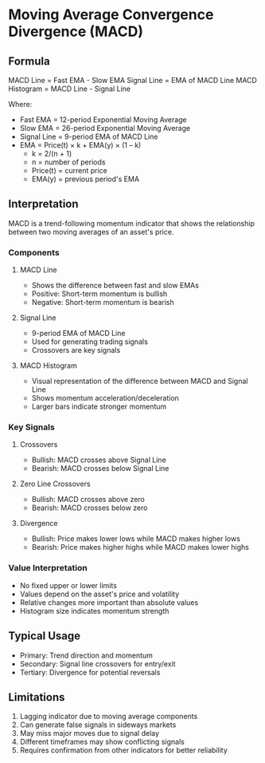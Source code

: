 # Moving Average Convergence Divergence (MACD)

## Formula
MACD Line = Fast EMA - Slow EMA
Signal Line = EMA of MACD Line
MACD Histogram = MACD Line - Signal Line

Where:
- Fast EMA = 12-period Exponential Moving Average
- Slow EMA = 26-period Exponential Moving Average
- Signal Line = 9-period EMA of MACD Line
- EMA = Price(t) × k + EMA(y) × (1 – k)
  - k = 2/(n + 1)
  - n = number of periods
  - Price(t) = current price
  - EMA(y) = previous period's EMA

## Interpretation

MACD is a trend-following momentum indicator that shows the relationship between two moving averages of an asset's price.

### Components
1. MACD Line
   - Shows the difference between fast and slow EMAs
   - Positive: Short-term momentum is bullish
   - Negative: Short-term momentum is bearish

2. Signal Line
   - 9-period EMA of MACD Line
   - Used for generating trading signals
   - Crossovers are key signals

3. MACD Histogram
   - Visual representation of the difference between MACD and Signal Line
   - Shows momentum acceleration/deceleration
   - Larger bars indicate stronger momentum

### Key Signals
1. Crossovers
   - Bullish: MACD crosses above Signal Line
   - Bearish: MACD crosses below Signal Line

2. Zero Line Crossovers
   - Bullish: MACD crosses above zero
   - Bearish: MACD crosses below zero

3. Divergence
   - Bullish: Price makes lower lows while MACD makes higher lows
   - Bearish: Price makes higher highs while MACD makes lower highs

### Value Interpretation
- No fixed upper or lower limits
- Values depend on the asset's price and volatility
- Relative changes more important than absolute values
- Histogram size indicates momentum strength

## Typical Usage
- Primary: Trend direction and momentum
- Secondary: Signal line crossovers for entry/exit
- Tertiary: Divergence for potential reversals

## Limitations
1. Lagging indicator due to moving average components
2. Can generate false signals in sideways markets
3. May miss major moves due to signal delay
4. Different timeframes may show conflicting signals
5. Requires confirmation from other indicators for better reliability 